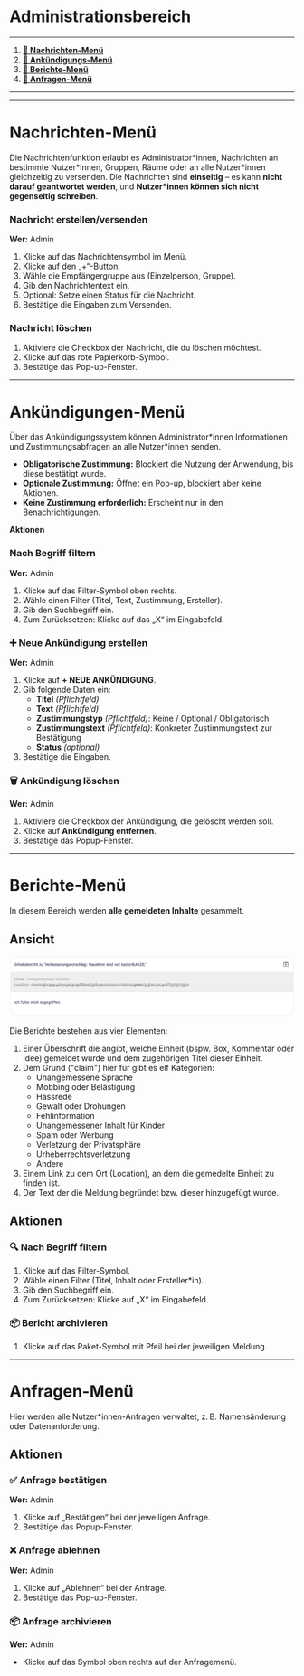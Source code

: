 # Administrationsbereich
---
1. **[📩 Nachrichten-Menü](#nachrichten-menü)**
2. **[📢 Ankündigungs-Menü](#ankündigungs-menü)**
3. **[🚩 Berichte-Menü](#berichte-menü)**
4. **[🙋 Anfragen-Menü](#anfragen-menü)**
---

---

# Nachrichten-Menü

Die Nachrichtenfunktion erlaubt es Administrator\*innen, Nachrichten an bestimmte Nutzer\*innen, Gruppen, Räume oder an alle Nutzer\*innen gleichzeitig zu versenden. Die Nachrichten sind **einseitig** – es kann **nicht darauf geantwortet werden**, und **Nutzer\*innen können sich nicht gegenseitig schreiben**.


### Nachricht erstellen/versenden
**Wer:** Admin

1. Klicke auf das Nachrichtensymbol im Menü.
2. Klicke auf den „+“-Button.
3. Wähle die Empfängergruppe aus (Einzelperson, Gruppe).
4. Gib den Nachrichtentext ein.
5. Optional: Setze einen Status für die Nachricht.
6. Bestätige die Eingaben zum Versenden.

### Nachricht löschen

1. Aktiviere die Checkbox der Nachricht, die du löschen möchtest.
2. Klicke auf das rote Papierkorb-Symbol.
3. Bestätige das Pop-up-Fenster.

---

# Ankündigungen-Menü

Über das Ankündigungssystem können Administrator\*innen Informationen und Zustimmungsabfragen an alle Nutzer\*innen senden.

- **Obligatorische Zustimmung:** Blockiert die Nutzung der Anwendung, bis diese bestätigt wurde.
- **Optionale Zustimmung:** Öffnet ein Pop-up, blockiert aber keine Aktionen.
- **Keine Zustimmung erforderlich:** Erscheint nur in den Benachrichtigungen.

**Aktionen**

### Nach Begriff filtern
**Wer:** Admin

1. Klicke auf das Filter-Symbol oben rechts.
2. Wähle einen Filter (Titel, Text, Zustimmung, Ersteller).
3. Gib den Suchbegriff ein.
4. Zum Zurücksetzen: Klicke auf das „X“ im Eingabefeld.

### ➕ Neue Ankündigung erstellen
**Wer:** Admin

1. Klicke auf **+ NEUE ANKÜNDIGUNG**.
2. Gib folgende Daten ein:
   - **Titel** *(Pflichtfeld)*
   - **Text** *(Pflichtfeld)*
   - **Zustimmungstyp** *(Pflichtfeld)*: Keine / Optional / Obligatorisch
   - **Zustimmungstext** *(Pflichtfeld)*: Konkreter Zustimmungstext zur Bestätigung
   - **Status** *(optional)*
3. Bestätige die Eingaben.

### 🗑️ Ankündigung löschen
**Wer:** Admin

1. Aktiviere die Checkbox der Ankündigung, die gelöscht werden soll.
2. Klicke auf **Ankündigung entfernen**.
3. Bestätige das Popup-Fenster.

---

# Berichte-Menü

In diesem Bereich werden **alle gemeldeten Inhalte** gesammelt.

## Ansicht

![Bericht Card Ansicht](/screenshots/berichte_card.png)


Die Berichte bestehen aus vier Elementen:

1. Einer Überschrift die angibt, welche Einheit (bspw. Box, Kommentar oder Idee) gemeldet wurde und dem zugehörigen Titel dieser Einheit.
2. Dem Grund ("claim") hier für gibt es elf Kategorien:
      - Unangemessene Sprache
      - Mobbing oder Belästigung
      - Hassrede
      - Gewalt oder Drohungen
      - Fehlinformation
      - Unangemessener Inhalt für Kinder
      - Spam oder Werbung
      - Verletzung der Privatsphäre
      - Urheberrechtsverletzung
      - Andere
3. Einem Link zu dem Ort (Location), an dem die gemedelte Einheit zu finden ist.
4. Der Text der die Meldung begründet bzw. dieser hinzugefügt wurde.

## Aktionen

### 🔍 Nach Begriff filtern

1. Klicke auf das Filter-Symbol.
2. Wähle einen Filter (Titel, Inhalt oder Ersteller\*in).
3. Gib den Suchbegriff ein.
4. Zum Zurücksetzen: Klicke auf „X“ im Eingabefeld.

### 📦 Bericht archivieren

1. Klicke auf das Paket-Symbol mit Pfeil bei der jeweiligen Meldung.

---

# Anfragen-Menü 

Hier werden alle Nutzer\*innen-Anfragen verwaltet, z. B. Namensänderung oder Datenanforderung.

## Aktionen

### ✅ Anfrage bestätigen
**Wer:** Admin

1. Klicke auf „Bestätigen“ bei der jeweiligen Anfrage.
2. Bestätige das Popup-Fenster.

### ❌ Anfrage ablehnen
**Wer:** Admin

1. Klicke auf „Ablehnen“ bei der Anfrage.
2. Bestätige das Pop-up-Fenster.

### 📦 Anfrage archivieren
**Wer:** Admin

- Klicke auf das Symbol oben rechts auf der Anfragemenü.


